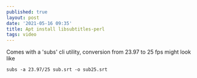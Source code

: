 ```yaml
---
published: true
layout: post
date: '2021-05-16 09:35'
title: Apt install libsubtitles-perl
tags: video 
---
```

Comes with a 'subs' cli utility, conversion from 23.97 to 25 fps might look like

    subs -a 23.97/25 sub.srt -o sub25.srt


